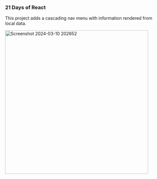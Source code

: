 ### 21 Days of React

This project adds a cascading nav menu with information rendered from local data.

<img width="463" alt="Screenshot 2024-03-10 202652" src="https://github.com/NikolaVekic/21-days-of-react/assets/55920607/b366795a-bbba-47c0-b1d3-8ebaa25514ba">

